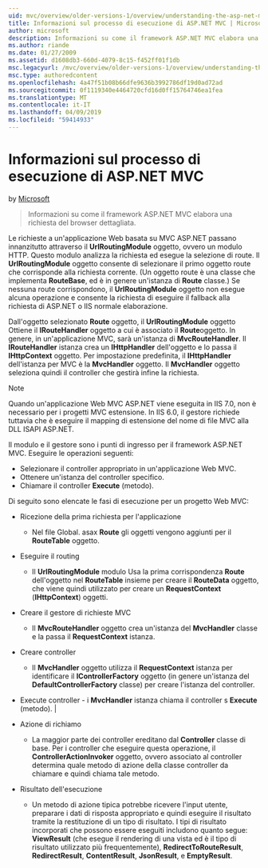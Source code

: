 ```yaml
---
uid: mvc/overview/older-versions-1/overview/understanding-the-asp-net-mvc-execution-process
title: Informazioni sul processo di esecuzione di ASP.NET MVC | Microsoft Docs
author: microsoft
description: Informazioni su come il framework ASP.NET MVC elabora una richiesta del browser dettagliata.
ms.author: riande
ms.date: 01/27/2009
ms.assetid: d1608db3-660d-4079-8c15-f452ff01f1db
msc.legacyurl: /mvc/overview/older-versions-1/overview/understanding-the-asp-net-mvc-execution-process
msc.type: authoredcontent
ms.openlocfilehash: 4a47f51b08b66dfe9636b3992786df19d0ad72ad
ms.sourcegitcommit: 0f1119340e4464720cfd16d0ff15764746ea1fea
ms.translationtype: MT
ms.contentlocale: it-IT
ms.lasthandoff: 04/09/2019
ms.locfileid: "59414933"
---
```

# <a name="understanding-the-aspnet-mvc-execution-process"></a>Informazioni sul processo di esecuzione di ASP.NET MVC

by [Microsoft](https://github.com/microsoft)

> Informazioni su come il framework ASP.NET MVC elabora una richiesta del browser dettagliata.


Le richieste a un'applicazione Web basata su MVC ASP.NET passano innanzitutto attraverso il **UrlRoutingModule** oggetto, ovvero un modulo HTTP. Questo modulo analizza la richiesta ed esegue la selezione di route. Il **UrlRoutingModule** oggetto consente di selezionare il primo oggetto route che corrisponde alla richiesta corrente. (Un oggetto route è una classe che implementa **RouteBase**, ed è in genere un'istanza di **Route** classe.) Se nessuna route corrispondono, il **UrlRoutingModule** oggetto non esegue alcuna operazione e consente la richiesta di eseguire il fallback alla richiesta di ASP.NET o IIS normale elaborazione.

Dall'oggetto selezionato **Route** oggetto, il **UrlRoutingModule** oggetto Ottiene il **IRouteHandler** oggetto a cui è associato il **Route**oggetto. In genere, in un'applicazione MVC, sarà un'istanza di **MvcRouteHandler**. Il **IRouteHandler** istanza crea un **IHttpHandler** dell'oggetto e lo passa il **IHttpContext** oggetto. Per impostazione predefinita, il **IHttpHandler** dell'istanza per MVC è la **MvcHandler** oggetto. Il **MvcHandler** oggetto seleziona quindi il controller che gestirà infine la richiesta.

> [!NOTE]
> Quando un'applicazione Web MVC ASP.NET viene eseguita in IIS 7.0, non è necessario per i progetti MVC estensione. In IIS 6.0, il gestore richiede tuttavia che è eseguire il mapping di estensione del nome di file MVC alla DLL ISAPI ASP.NET.


Il modulo e il gestore sono i punti di ingresso per il framework ASP.NET MVC. Eseguire le operazioni seguenti:

- Selezionare il controller appropriato in un'applicazione Web MVC.
- Ottenere un'istanza del controller specifico.
- Chiamare il controller **Execute** (metodo).

Di seguito sono elencate le fasi di esecuzione per un progetto Web MVC:

- Ricezione della prima richiesta per l'applicazione 

    - Nel file Global. asax **Route** gli oggetti vengono aggiunti per il **RouteTable** oggetto.
- Eseguire il routing 

    - Il **UrlRoutingModule** modulo Usa la prima corrispondenza **Route** dell'oggetto nel **RouteTable** insieme per creare il **RouteData** oggetto, che viene quindi utilizzato per creare un **RequestContext** (**IHttpContext**) oggetti.
- Creare il gestore di richieste MVC 

    - Il **MvcRouteHandler** oggetto crea un'istanza del **MvcHandler** classe e la passa il **RequestContext** istanza.
- Creare controller 

    - Il **MvcHandler** oggetto utilizza il **RequestContext** istanza per identificare il **IControllerFactory** oggetto (in genere un'istanza del  **DefaultControllerFactory** classe) per creare l'istanza del controller.
- Execute controller - i **MvcHandler** istanza chiama il controller s **Execute** (metodo). |
- Azione di richiamo 

    - La maggior parte dei controller ereditano dal **Controller** classe di base. Per i controller che eseguire questa operazione, il **ControllerActionInvoker** oggetto, ovvero associato al controller determina quale metodo di azione della classe controller da chiamare e quindi chiama tale metodo.
- Risultato dell'esecuzione 

    - Un metodo di azione tipica potrebbe ricevere l'input utente, preparare i dati di risposta appropriato e quindi eseguire il risultato tramite la restituzione di un tipo di risultato. I tipi di risultato incorporati che possono essere eseguiti includono quanto segue: **ViewResult** (che esegue il rendering di una vista ed è il tipo di risultato utilizzato più frequentemente), **RedirectToRouteResult**, **RedirectResult**, **ContentResult**,  **JsonResult**, e **EmptyResult**.
